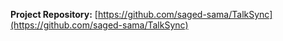 **Project Repository:** [https://github.com/saged-sama/TalkSync](https://github.com/saged-sama/TalkSync)